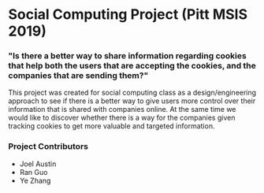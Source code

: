 # Social Computing Project (Pitt MSIS 2019)

### "Is there a better way to share information regarding cookies that help both the users that are accepting the cookies, and the companies that are sending them?"

This project was created for social computing class as a design/engineering approach to see if there is a better way to give users more control over their information that is shared with companies online. At the same time we would like to discover whether there is a way for the companies given tracking cookies to get more valuable and targeted information.



### Project Contributors
* Joel Austin
* Ran Guo
* Ye Zhang